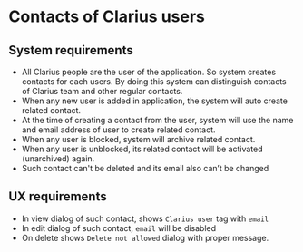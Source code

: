 # Contacts of Clarius users

## System requirements

- All Clarius people are the user of the application. So system creates contacts for each users.  By doing this system can distinguish contacts of Clarius team and other regular contacts.
- When any new user is added in application, the system will auto create related contact.
- At the time of creating a contact from the user, system will use the name and email address of user to create related contact.
- When any user is blocked, system will archive  related contact.
- When any user is unblocked, its related contact will be activated (unarchived) again.
- Such contact can't be deleted and its email also can’t be changed

## UX requirements

- In view dialog of such contact, shows `Clarius user` tag with `email`
- In edit dialog of such contact, `email` will be disabled
- On delete shows `Delete not allowed`  dialog with proper message.